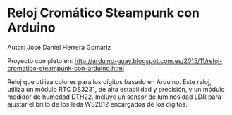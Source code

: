 Reloj Cromático Steampunk con Arduino
=======================================
Autor: José Daniel Herrera Gomariz

Proyecto completo en: http://arduino-guay.blogspot.com.es/2015/11/reloj-cromatico-steampunk-con-arduino.html

Reloj que utiliza colores para los dígitos basado en Arduino.
Este reloj, utiliza un módulo RTC DS3231, de alta estabilidad y precisión, y un módulo medidor de humedad DTH22. 
Incluye un sensor de luminosidad LDR para ajustar el brillo de los leds WS2812 encargados de los dígitos.